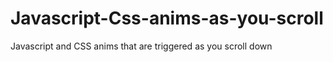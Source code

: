 # Javascript-Css-anims-as-you-scroll
Javascript and CSS anims that are triggered as you scroll down

